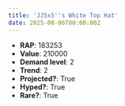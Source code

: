 ```yaml
---
title: 'JJ5x5''s White Top Hat'
date: 2025-08-06T00:00:00Z
---
```

- **RAP**: 183253
- **Value**: 210000
- **Demand level**: 2
- **Trend**: 2
- **Projected?**: True
- **Hyped?**: True
- **Rare?**: True
